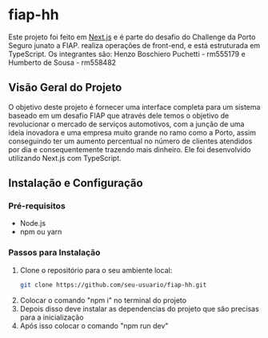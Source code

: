 # fiap-hh

Este projeto foi feito em [Next.js](https://nextjs.org) e é parte do desafio do Challenge da Porto Seguro junato a FIAP. realiza operações de front-end, e está estruturada em TypeScript.
Os integrantes são: Henzo Boschiero Puchetti - rm555179 e Humberto de Sousa - rm558482

## Visão Geral do Projeto

O objetivo deste projeto é fornecer uma interface completa para um sistema baseado em um desafio FIAP que através dele temos o objetivo de revolucionar o mercado de serviços automotivos, com a junção de uma ideia inovadora e uma empresa muito grande no ramo como a Porto, assim conseguindo ter um aumento percentual no número de clientes atendidos por dia e consequentemente trazendo mais dinheiro. Ele foi desenvolvido utilizando Next.js com TypeScript.

## Instalação e Configuração

### Pré-requisitos

- Node.js
- npm ou yarn

### Passos para Instalação

1. Clone o repositório para o seu ambiente local:
   ```bash
   git clone https://github.com/seu-usuario/fiap-hh.git

2. Colocar o comando "npm i" no terminal do projeto
3. Depois disso deve instalar as dependencias do projeto que são precisas para a inicialização
4. Após isso colocar o comando "npm run dev"
